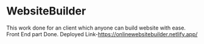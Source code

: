 # WebsiteBuilder
This work done for an client which anyone can build website with ease.
Front End part Done.
Deployed Link-https://onlinewebsitebuilder.netlify.app/
